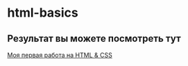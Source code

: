 # html-basics

## Результат вы можете посмотреть тут

[Моя первая работа на HTML & CSS](https://a-parfenov.github.io/html-basics/)
